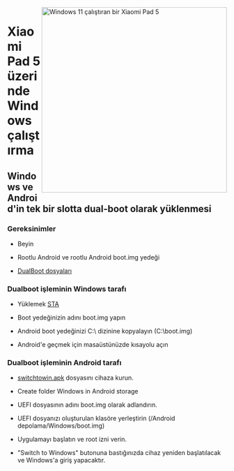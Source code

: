 <img align="right" src="https://raw.githubusercontent.com/erdilS/Port-Windows-11-Xiaomi-Pad-5/main/nabu.png" width="425" alt="Windows 11 çalıştıran bir Xiaomi Pad 5">


# Xiaomi Pad 5 üzerinde Windows çalıştırma

## Windows ve Android'in tek bir slotta dual-boot olarak yüklenmesi

### Gereksinimler

- Beyin

- Rootlu Android ve rootlu Android boot.img yedeği

- [DualBoot dosyaları](https://github.com/erdilS/Port-Windows-11-Xiaomi-Pad-5/releases/tag/dualboot) 

### Dualboot işleminin Windows tarafı

- Yüklemek [STA](https://github.com/erdilS/Port-Windows-11-Xiaomi-Pad-5/releases/download/dualboot/StA_Installer_nabu.exe)

- Boot yedeğinizin adını boot.img yapın

- Android boot yedeğinizi C:\ dizinine kopyalayın (C:\boot.img)

- Android'e geçmek için masaüstünüzde kısayolu açın

### Dualboot işleminin Android tarafı

- [switchtowin.apk](https://github.com/erdilS/Port-Windows-11-Xiaomi-Pad-5/releases/download/dualboot/switchtowindows.apk) dosyasını cihaza kurun.

-  Create folder Windows in Android storage

- UEFI dosyasının adını boot.img olarak adlandırın.

-  UEFI dosyanızı oluşturulan klasöre yerleştirin (/Android depolama/Windows/boot.img)

- Uygulamayı başlatın ve root izni verin.

- "Switch to Windows" butonuna bastığınızda cihaz yeniden başlatılacak ve Windows'a giriş yapacaktır.

